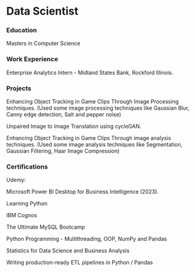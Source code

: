 # Data Scientist

### Education
Masters in Computer Science

### Work Experience
Enterprise Analytics Intern - Midland States Bank, Rockford Illinois.

### Projects
Enhancing Object Tracking in Game Clips Through Image Processing techniques. 
    (Used some image processing techniques like Gaussian Blur, Canny edge detection, Salt and pepper noise)

    
Unpaired Image to Image Translation using cycleGAN.


Enhancing Object Tracking in Game Clips Through image analysis techniques.
    (Used some image analysis techniques like Segmentation, Gaussian Filtering, Haar Image Compression)


### Certifications
Udemy:


 Microsoft Power BI Desktop for Business Intelligence (2023).

 Learning Python

 IBM Cognos

 The Ultimate MySQL Bootcamp

 Python Programming - Multithreading, OOP, NumPy and Pandas

 Statistics for Data Science and Business Analysis

 Writing production-ready ETL pipelines in Python / Pandas





